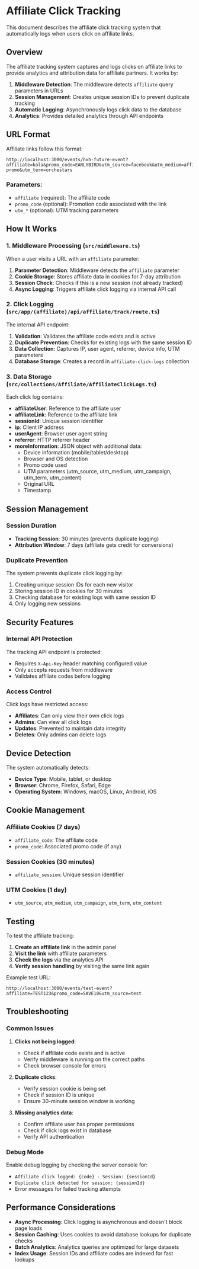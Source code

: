 # Affiliate Click Tracking

This document describes the affiliate click tracking system that automatically logs when users click on affiliate links.

## Overview

The affiliate tracking system captures and logs clicks on affiliate links to provide analytics and attribution data for affiliate partners. It works by:

1. **Middleware Detection**: The middleware detects `affiliate` query parameters in URLs
2. **Session Management**: Creates unique session IDs to prevent duplicate tracking
3. **Automatic Logging**: Asynchronously logs click data to the database
4. **Analytics**: Provides detailed analytics through API endpoints

## URL Format

Affiliate links follow this format:
```
http://localhost:3000/events/hxh-future-event?affiliate=kola&promo_code=EARLYBIRD&utm_source=facebook&utm_medium=affiliate&utm_campaign=summer-promo&utm_term=orchestars
```

### Parameters:
- `affiliate` (required): The affiliate code
- `promo_code` (optional): Promotion code associated with the link
- `utm_*` (optional): UTM tracking parameters

## How It Works

### 1. Middleware Processing (`src/middleware.ts`)

When a user visits a URL with an `affiliate` parameter:

1. **Parameter Detection**: Middleware detects the `affiliate` parameter
2. **Cookie Storage**: Stores affiliate data in cookies for 7-day attribution
3. **Session Check**: Checks if this is a new session (not already tracked)
4. **Async Logging**: Triggers affiliate click logging via internal API call

### 2. Click Logging (`src/app/(affiliate)/api/affiliate/track/route.ts`)

The internal API endpoint:

1. **Validation**: Validates the affiliate code exists and is active
2. **Duplicate Prevention**: Checks for existing logs with the same session ID
3. **Data Collection**: Captures IP, user agent, referrer, device info, UTM parameters
4. **Database Storage**: Creates a record in `affiliate-click-logs` collection

### 3. Data Storage (`src/collections/Affiliate/AffiliateClickLogs.ts`)

Each click log contains:
- **affiliateUser**: Reference to the affiliate user
- **affiliateLink**: Reference to the affiliate link
- **sessionId**: Unique session identifier
- **ip**: Client IP address
- **userAgent**: Browser user agent string
- **referrer**: HTTP referrer header
- **moreInformation**: JSON object with additional data:
  - Device information (mobile/tablet/desktop)
  - Browser and OS detection
  - Promo code used
  - UTM parameters (utm_source, utm_medium, utm_campaign, utm_term, utm_content)
  - Original URL
  - Timestamp

## Session Management

### Session Duration
- **Tracking Session**: 30 minutes (prevents duplicate logging)
- **Attribution Window**: 7 days (affiliate gets credit for conversions)

### Duplicate Prevention
The system prevents duplicate click logging by:
1. Creating unique session IDs for each new visitor
2. Storing session ID in cookies for 30 minutes
3. Checking database for existing logs with same session ID
4. Only logging new sessions

## Security Features

### Internal API Protection
The tracking API endpoint is protected:
- Requires `X-Api-Key` header matching configured value
- Only accepts requests from middleware
- Validates affiliate codes before logging

### Access Control
Click logs have restricted access:
- **Affiliates**: Can only view their own click logs
- **Admins**: Can view all click logs
- **Updates**: Prevented to maintain data integrity
- **Deletes**: Only admins can delete logs

## Device Detection

The system automatically detects:
- **Device Type**: Mobile, tablet, or desktop
- **Browser**: Chrome, Firefox, Safari, Edge
- **Operating System**: Windows, macOS, Linux, Android, iOS

## Cookie Management

### Affiliate Cookies (7 days)
- `affiliate_code`: The affiliate code
- `promo_code`: Associated promo code (if any)

### Session Cookies (30 minutes)
- `affiliate_session`: Unique session identifier

### UTM Cookies (1 day)
- `utm_source`, `utm_medium`, `utm_campaign`, `utm_term`, `utm_content`

## Testing

To test the affiliate tracking:

1. **Create an affiliate link** in the admin panel
2. **Visit the link** with affiliate parameters
3. **Check the logs** via the analytics API
4. **Verify session handling** by visiting the same link again

Example test URL:
```
http://localhost:3000/events/test-event?affiliate=TEST123&promo_code=SAVE10&utm_source=test
```

## Troubleshooting

### Common Issues

1. **Clicks not being logged**:
   - Check if affiliate code exists and is active
   - Verify middleware is running on the correct paths
   - Check browser console for errors

2. **Duplicate clicks**:
   - Verify session cookie is being set
   - Check if session ID is unique
   - Ensure 30-minute session window is working

3. **Missing analytics data**:
   - Confirm affiliate user has proper permissions
   - Check if click logs exist in database
   - Verify API authentication

### Debug Mode

Enable debug logging by checking the server console for:
- `Affiliate click logged: {code} - Session: {sessionId}`
- `Duplicate click detected for session: {sessionId}`
- Error messages for failed tracking attempts

## Performance Considerations

- **Async Processing**: Click logging is asynchronous and doesn't block page loads
- **Session Caching**: Uses cookies to avoid database lookups for duplicate checks
- **Batch Analytics**: Analytics queries are optimized for large datasets
- **Index Usage**: Session IDs and affiliate codes are indexed for fast lookups
